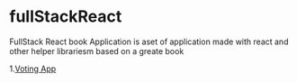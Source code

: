 # fullStackReact
FullStack React book Application is aset of application made with react and other helper librariesm based on a greate book

1.[Voting App](/01-voting_app)
